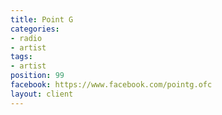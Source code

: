 ```yaml
---
title: Point G
categories:
- radio
- artist
tags:
- artist
position: 99
facebook: https://www.facebook.com/pointg.ofc
layout: client
---
```


